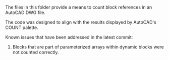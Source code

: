 The files in this folder provide a means to count block references in
an AutoCAD DWG file. 

The code was designed to align with the results 
displayed by AutoCAD's COUNT palette.

Known issues that have been addressed in the latest commit:

1.  Blocks that are part of parameterized arrays within
    dynamic blocks were not counted correctly.


